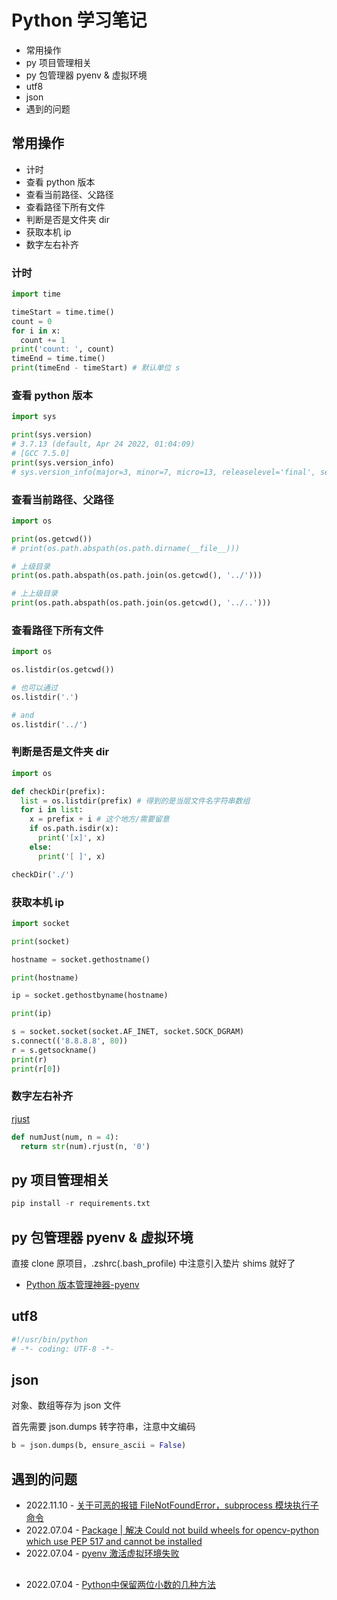 # Python 学习笔记

* 常用操作
* py 项目管理相关
* py 包管理器 pyenv & 虚拟环境
* utf8
* json
* 遇到的问题


## 常用操作

* 计时
* 查看 python 版本
* 查看当前路径、父路径
* 查看路径下所有文件
* 判断是否是文件夹 dir
* 获取本机 ip
* 数字左右补齐


### 计时

```py
import time

timeStart = time.time()
count = 0
for i in x:
  count += 1
print('count: ', count)
timeEnd = time.time()
print(timeEnd - timeStart) # 默认单位 s
```


### 查看 python 版本

```py
import sys

print(sys.version)
# 3.7.13 (default, Apr 24 2022, 01:04:09)
# [GCC 7.5.0]
print(sys.version_info)
# sys.version_info(major=3, minor=7, micro=13, releaselevel='final', serial=0)
```


### 查看当前路径、父路径

```py
import os

print(os.getcwd())
# print(os.path.abspath(os.path.dirname(__file__)))

# 上级目录
print(os.path.abspath(os.path.join(os.getcwd(), '../')))

# 上上级目录
print(os.path.abspath(os.path.join(os.getcwd(), '../..')))
```


### 查看路径下所有文件

```py
import os

os.listdir(os.getcwd())

# 也可以通过
os.listdir('.')

# and
os.listdir('../')
```


### 判断是否是文件夹 dir

```py
import os

def checkDir(prefix):
  list = os.listdir(prefix) # 得到的是当层文件名字符串数组
  for i in list:
    x = prefix + i # 这个地方/需要留意
    if os.path.isdir(x):
      print('[x]', x)
    else:
      print('[ ]', x)

checkDir('./')
```


### 获取本机 ip

```py
import socket

print(socket)

hostname = socket.gethostname()

print(hostname)

ip = socket.gethostbyname(hostname)

print(ip)

s = socket.socket(socket.AF_INET, socket.SOCK_DGRAM)
s.connect(('8.8.8.8', 80))
r = s.getsockname()
print(r)
print(r[0])
```


### 数字左右补齐

[rjust](https://www.cxyzjd.com/article/liu_xzhen/115401341)

```py
def numJust(num, n = 4):
  return str(num).rjust(n, '0')
```



## py 项目管理相关

```python
pip install -r requirements.txt
```


## py 包管理器 pyenv & 虚拟环境

直接 clone 原项目，.zshrc(.bash_profile) 中注意引入垫片 shims 就好了

* [Python 版本管理神器-pyenv](https://zhuanlan.zhihu.com/p/36402791)




## utf8

```py
#!/usr/bin/python
# -*- coding: UTF-8 -*-
```

## json

对象、数组等存为 json 文件

首先需要 json.dumps 转字符串，注意中文编码

```py
b = json.dumps(b, ensure_ascii = False)
```



## 遇到的问题

* 2022.11.10 - [关于可恶的报错 FileNotFoundError，subprocess 模块执行子命令](https://xilou.info/p/118)
* 2022.07.04 - [Package | 解决 Could not build wheels for opencv-python which use PEP 517 and cannot be installed](https://blog.csdn.net/iLOVEJohnny/article/details/121031935)
* 2022.07.04 - [pyenv 激活虚拟环境失败](https://www.cnblogs.com/lemonu/p/10976027.html)


##

* 2022.07.04 - [Python中保留两位小数的几种方法](https://blog.csdn.net/Jerry_1126/article/details/85009810)
